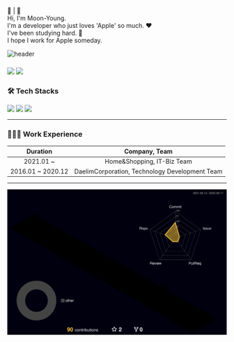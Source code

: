 ⏾ |  <br>
Hi, I'm Moon-Young. <br>
I'm a developer who just loves 'Apple' so much. ❤︎ <br>
I've been studying hard. 👋 <br>
I hope I work for Apple someday.

![header](https://capsule-render.vercel.app/api?type=waving&color=gradient&width=100&height=300&section=header&text=MOON🌙YOUNG%20&fontSize=80)

### <a href="https://moon-young.notion.site/iOS-9961134638164c9faac2782496371556" target="_blank" rel="noopener"><img src="https://img.shields.io/badge/-Resume-black?logo=notion&logoColor=white?style=flat"/></a> <a href="https://www.linkedin.com/in/moonyoung-kim-75761824b" target="_blank" rel="noopener"><img src="https://img.shields.io/badge/LinkedIn-0077B5?logo=LinkedIn&logoColor=white?style=flat" /></a>

### 🛠 Tech Stacks
<img src="https://img.shields.io/badge/Swift-F05138?style=flat-square&logo=Swift&logoColor=white"/> <img src="https://img.shields.io/badge/iOS-black?style=flat-square&logo=Apple&logoColor=white"/> <img src="https://img.shields.io/badge/Xcode-147efb?style=flat-square&logo=Xcode&logoColor=white"/>

---
### 👨🏻‍💻 Work Experience

|Duration|Company, Team|
|:---:|:---:|
|2021.01 ~ |Home&Shopping, IT-Biz Team|
|2016.01 ~ 2020.12|DaelimCorporation, Technology Development Team|
---

![](./profile-3d-contrib/profile-night-rainbow.svg)

